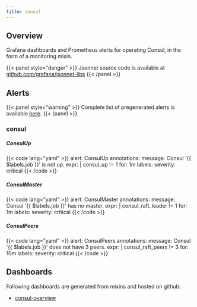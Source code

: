 ```yaml
---
title: consul
---
```


## Overview

Grafana dashboards and Prometheus alerts for operating Consul, in the form of a monitoring mixin.

{{< panel style="danger" >}}
Jsonnet source code is available at [github.com/grafana/jsonnet-libs](https://github.com/grafana/jsonnet-libs/tree/master/consul-mixin)
{{< /panel >}}

## Alerts

{{< panel style="warning" >}}
Complete list of pregenerated alerts is available [here](https://github.com/cloudalchemy/mixins/blob/master/assets/consul/alerts.yaml).
{{< /panel >}}

### consul

##### ConsulUp

{{< code lang="yaml" >}}
alert: ConsulUp
annotations:
  message: Consul '{{ $labels.job }}' is not up.
expr: |
  consul_up != 1
for: 1m
labels:
  severity: critical
{{< /code >}}
 
##### ConsulMaster

{{< code lang="yaml" >}}
alert: ConsulMaster
annotations:
  message: Consul '{{ $labels.job }}' has no master.
expr: |
  consul_raft_leader != 1
for: 1m
labels:
  severity: critical
{{< /code >}}
 
##### ConsulPeers

{{< code lang="yaml" >}}
alert: ConsulPeers
annotations:
  message: Consul '{{ $labels.job }}' does not have 3 peers.
expr: |
  consul_raft_peers != 3
for: 10m
labels:
  severity: critical
{{< /code >}}
 
## Dashboards
Following dashboards are generated from mixins and hosted on github:


- [consul-overview](https://github.com/cloudalchemy/mixins/blob/master/assets/consul/dashboards/consul-overview.json)

